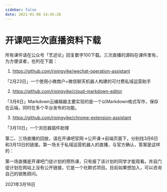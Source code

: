 ```yaml
---
sidebar: false
date: 2021-01-08 14:45:28
---
```

# 开课吧三次直播资料下载

所有课件请在公众号「艺述论」回复数字100下载。三次直播的源码在课件里有，为方便读者，也列在下面：

1. https://github.com/rixingyike/wechat-operation-assistant

「2月23日」一个使用小微商户+微信聊天机器人构建的可付费私域运营助手

2. https://github.com/rixingyike/cloud-markdown-editor

「3月6日」Markdown云编辑器主要实现的是一个以Markdown格式写作，保存在云端，同时在多个平台发布的功能。

3. https://github.com/rixingyike/chrome-extension-assistant

「3月13日」一个浏览器插件助理

第二、三场直播的回放，请在开课吧官网->公开课->前端页面下，分别找3月6日和3月13日的链接。第一场关于私域运营机器人的直播，与官方确认，答案是这样的：

第一场直播是开课吧门徒计划的预热课，只有报了该计划的同学才能观看。并且门徒计划在网站上没有公开链接，它是一个社群式项目。目前如果想加入，可以咨询自己的销售顾问。

2021年3月16日